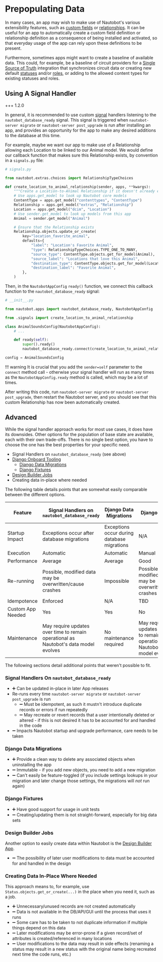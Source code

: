 # Prepopulating Data

In many cases, an app may wish to make use of Nautobot's various extensibility features, such as [custom fields](../../../../user-guide/platform-functionality/customfield.md) or [relationships](../../../../user-guide/platform-functionality/relationship.md). It can be useful for an app to automatically create a custom field definition or relationship definition as a consequence of being installed and activated, so that everyday usage of the app can rely upon these definitions to be present.

Furthermore, sometimes apps might want to create a baseline of available data. This could, for example, be a baseline of circuit providers for a [Single Source of Truth](https://docs.nautobot.com/projects/ssot/en/latest/) integration that synchronizes circuit data or creating new default [statuses](https://docs.nautobot.com/projects/core/en/stable/user-guide/platform-functionality/status/) and/or [roles](https://docs.nautobot.com/projects/core/en/stable/user-guide/platform-functionality/role/), or adding to the allowed content types for existing statuses and roles.

## Using A Signal Handler

+++ 1.2.0

In general, it is recommended to use custom [signal](https://docs.djangoproject.com/en/stable/topics/signals/) handlers listening to the `nautobot_database_ready` signal. This signal is triggered when `nautobot-server migrate` or `nautobot-server post_upgrade` is run after installing an app, and provides an opportunity for the app to make any desired additions to the database at this time.

For example, maybe we want our app to make use of a Relationship allowing each Location to be linked to our Animal model. We would define our callback function that makes sure this Relationship exists, by convention in a `signals.py` file:

```python
# signals.py

from nautobot.extras.choices import RelationshipTypeChoices

def create_location_to_animal_relationship(sender, apps, **kwargs):
    """Create a Location-to-Animal Relationship if it doesn't already exist."""
    # Use apps.get_model to look up Nautobot core models
    ContentType = apps.get_model("contenttypes", "ContentType")
    Relationship = apps.get_model("extras", "Relationship")
    Location = apps.get_model("dcim", "Location")
    # Use sender.get_model to look up models from this app
    Animal = sender.get_model("Animal")

    # Ensure that the Relationship exists
    Relationship.objects.update_or_create(
        key="location_favorite_animal",
        defaults={
            "label": "Location's Favorite Animal",
            "type": RelationshipTypeChoices.TYPE_ONE_TO_MANY,
            "source_type": ContentType.objects.get_for_model(Animal),
            "source_label": "Locations that love this Animal",
            "destination_type": ContentType.objects.get_for_model(Location),
            "destination_label": "Favorite Animal",
        },
    )
```

Then, in the `NautobotAppConfig` `ready()` function, we connect this callback function to the `nautobot_database_ready` signal:

```python
# __init__.py

from nautobot.apps import nautobot_database_ready, NautobotAppConfig

from .signals import create_location_to_animal_relationship

class AnimalSoundsConfig(NautobotAppConfig):
    # ...

    def ready(self):
        super().ready()
        nautobot_database_ready.connect(create_location_to_animal_relationship, sender=self)

config = AnimalSoundsConfig
```

!!! warning
    It is crucial that you add the `sender=self` parameter to the `connect` method call - otherwise your signal handler will run as many times as the `NautobotAppConfig.ready` method is called, which may be a lot of times.

After writing this code, run `nautobot-server migrate` or `nautobot-server post_upgrade`, then restart the Nautobot server, and you should see that this custom Relationship has now been automatically created.

## Advanced

While the signal handler approach works for most use cases, it does have its downsides. Other options for the population of base state are available, each with their own trade-offs. There is no single best option, you have to choose the one has the best properties for your specific need.

- Signal Handlers on `nautobot_database_ready` (see above)
- [Django Onboard Tooling](https://docs.djangoproject.com/en/4.2/howto/initial-data/)
    - [Django Data Migrations](https://docs.djangoproject.com/en/4.2/topics/migrations/#data-migrations)
    - [Django Fixtures](https://docs.djangoproject.com/en/4.2/topics/db/fixtures/#fixtures)
- [Design Builder Jobs](https://docs.nautobot.com/projects/design-builder/en/latest/)
- Creating data in-place where needed

The following table details points that are somewhat easily comparable between the different options.

| Feature           | Signal Handlers on `nautobot_database_ready`                                         | Django Data Migrations               | Django Fixtures                                                                      | Design Builder Jobs                                                                  | Creating Data In-place Where Needed                                                  |
|-------------------|--------------------------------------------------------------------------------------|--------------------------------------|--------------------------------------------------------------------------------------|--------------------------------------------------------------------------------------|--------------------------------------------------------------------------------------|
| Startup Impact    | Exceptions occur after database migrations                                                 | Exceptions occur during database migrations | N/A                                                                                  | N/A                                                                                  | N/A                                                                                  |
| Execution         | Automatic                                                                            | Automatic                            | Manual                                                                               | Manual                                                                               | Automatic                                                                            |
| Performance       | Average                                                                              | Average                              | Good                                                                                 | Average                                                                              | Average                                                                              |
| Re-running        | Possible, modified data may be overwritten/cause crashes                             | Impossible                           | Possible, modified data may be overwritten/cause crashes                             | Possible, modified data may be overwritten/cause crashes                             | Possible, modified data may be overwritten/cause crashes                             |
| Idempotence       | Enforced                                                                             | N/A                                  | TBD                                                                                  | Possible                                                                             | Possible                                                                             |
| Custom App Needed | Yes                                                                                  | Yes                                  | No                                                                                   | No                                                                                   | No                                                                                   |
| Maintenance       | May require updates over time to remain operational as Nautobot's data model evolves | No maintenance required              | May require updates over time to remain operational as Nautobot's data model evolves | May require updates over time to remain operational as Nautobot's data model evolves | May require updates over time to remain operational as Nautobot's data model evolves |

The following sections detail additional points that weren't possible to fit.

### Signal Handlers On `nautobot_database_ready`

- ➕ Can be updated in-place in later App releases
- Re-runs every time `nautobot-server migrate` or `nautobot-server post_upgrade` is run
    - ➖ Must be idempotent, as such it mustn't introduce duplicate records or errors if run repeatedly
    - ➖ May recreate or revert records that a user intentionally deleted or altered - if this is not desired it has to be accounted for and handled in the code
- ➖ Impacts Nautobot startup and upgrade performance, care needs to be taken

### Django Data Migrations

- ➕ Provide a clean way to delete any associated objects when uninstalling the app
- ➖ Immutable - if you add new objects, you need to add a new migration
- ➖ Can't easily be feature-toggled (if you include settings lookups in your migration and later change those settings, the migrations will _not_ run again)

### Django Fixtures

- ➕ Have good support for usage in unit tests
- ➖ Creating/updating them is not straight-forward, especially for big data sets

### Design Builder Jobs

Another option to easily create data within Nautobot is the [Design Builder App](https://docs.nautobot.com/projects/design-builder/en/latest/).

- ➖ The possibility of later user modifications to data must be accounted for and handled in the design

### Creating Data In-Place Where Needed

This approach means to, for example, use `Status.objects.get_or_create(...)` in the place when you need it, such as a job.

- ➕ Unnecessary/unused records are not created automatically
- ➖ Data is not available in the DB/API/GUI until the process that uses it runs
- ➖ Some care has to be taken to not duplicate information if multiple things depend on this data
- ➖ Later modifications may be error-prone if a given record/set of attributes is created/referenced in many locations
- ➖ User modifications to the data may result in side effects (renaming a status may result in a new status with the original name being recreated next time the code runs, etc.)
